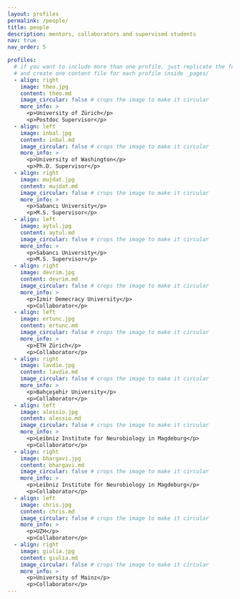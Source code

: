 ```yaml
---
layout: profiles
permalink: /people/
title: people
description: mentors, collaborators and supervised students
nav: true
nav_order: 5

profiles:
  # if you want to include more than one profile, just replicate the following block
  # and create one content file for each profile inside _pages/
  - align: right
    image: theo.jpg
    content: theo.md
    image_circular: false # crops the image to make it circular
    more_info: >
      <p>University of Zürich</p>
      <p>Postdoc Supervisor</p>
  - align: left
    image: inbal.jpg
    content: inbal.md
    image_circular: false # crops the image to make it circular
    more_info: >
      <p>University of Washington</p>
      <p>Ph.D. Supervisor</p>
  - align: right
    image: mujdat.jpg
    content: mujdat.md
    image_circular: false # crops the image to make it circular
    more_info: >
      <p>Sabancı University</p>
      <p>M.S. Supervisor</p>
  - align: left
    image: aytul.jpg
    content: aytul.md
    image_circular: false # crops the image to make it circular
    more_info: >
      <p>Sabancı University</p>
      <p>M.S. Supervisor</p>
  - align: right
    image: devrim.jpg
    content: devrim.md
    image_circular: false # crops the image to make it circular
    more_info: >
      <p>İzmir Demecracy University</p>
      <p>Collaborator</p>
  - align: left
    image: ertunc.jpg
    content: ertunc.md
    image_circular: false # crops the image to make it circular
    more_info: >
      <p>ETH Zürich</p>
      <p>Collaborator</p>
  - align: right
    image: lavdie.jpg
    content: lavdie.md
    image_circular: false # crops the image to make it circular
    more_info: >
      <p>Bahçeşehir University</p>
      <p>Collaborator</p>
  - align: left
    image: alessio.jpg
    content: alessio.md
    image_circular: false # crops the image to make it circular
    more_info: >
      <p>Leibniz Institute for Neurobiology in Magdeburg</p>
      <p>Collaborator</p>
  - align: right
    image: bhargavi.jpg
    content: bhargavi.md
    image_circular: false # crops the image to make it circular
    more_info: >
      <p>Leibniz Institute for Neurobiology in Magdeburg</p>
      <p>Collaborator</p>
  - align: left
    image: chris.jpg
    content: chris.md
    image_circular: false # crops the image to make it circular
    more_info: >
      <p>UZH</p>
      <p>Collaborator</p>
  - align: right
    image: giulia.jpg
    content: giulia.md
    image_circular: false # crops the image to make it circular
    more_info: >
      <p>University of Mainz</p>
      <p>Collaborator</p>
---
```

